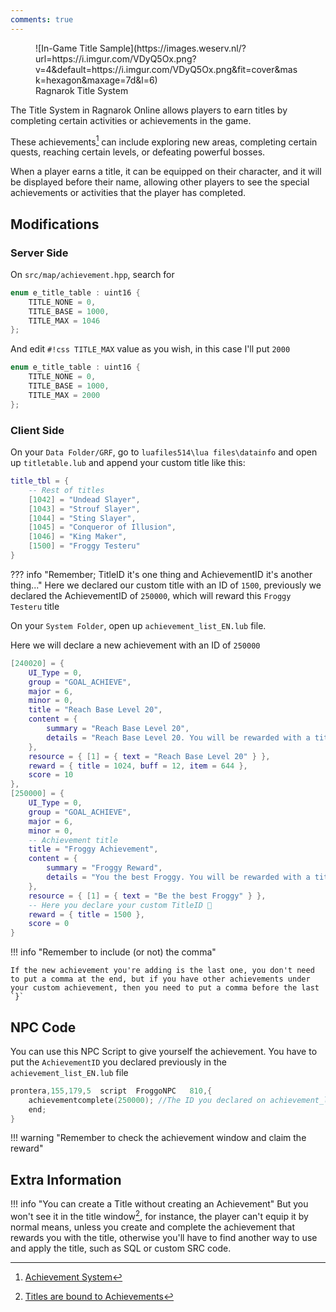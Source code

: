 ```yaml
---
comments: true
---
```


<figure markdown>
  ![In-Game Title Sample](https://images.weserv.nl/?url=https://i.imgur.com/VDyQ5Ox.png?v=4&default=https://i.imgur.com/VDyQ5Ox.png&fit=cover&mask=hexagon&maxage=7d&l=6)
  <figcaption>Ragnarok Title System</figcaption>
</figure>

The Title System in Ragnarok Online allows players to earn titles by completing certain activities or achievements in the game.

These achievements[^1] can include exploring new areas, completing certain quests, reaching certain levels, or defeating powerful bosses.

When a player earns a title, it can be equipped on their character, and it will be displayed before their name, allowing other players to see the special achievements or activities that the player has completed.

[^1]: [Achievement System](https://irowiki.org/wiki/Achievement_System)

## Modifications

### Server Side

On `src/map/achievement.hpp`, search for

```cpp
enum e_title_table : uint16 {
	TITLE_NONE = 0,
	TITLE_BASE = 1000,
	TITLE_MAX = 1046
};
```

And edit `#!css TITLE_MAX` value as you wish, in this case I'll put `2000`

```cpp hl_lines="4"
enum e_title_table : uint16 {
	TITLE_NONE = 0,
	TITLE_BASE = 1000,
	TITLE_MAX = 2000
};
```

### Client Side

On your `Data Folder/GRF`, go to `luafiles514\lua files\datainfo` and open up `titletable.lub` and append your custom title like this: 

```lua hl_lines="8" title="data\luafiles514\lua files\datainfo\titletable.lub"
title_tbl = {
    -- Rest of titles
	[1042] = "Undead Slayer",
	[1043] = "Strouf Slayer",
	[1044] = "Sting Slayer",
	[1045] = "Conqueror of Illusion",
	[1046] = "King Maker",
	[1500] = "Froggy Testeru"
}
```

??? info "Remember; TitleID it's one thing and AchievementID it's another thing..."
	Here we declared our custom title with an ID of `1500`, previously we declared the AchievementID of `250000`, which will reward this `Froggy Testeru` title

On your `System Folder`, open up `achievement_list_EN.lub` file.

Here we will declare a new achievement with an ID of `250000`

```lua hl_lines="15-30" title="System\achievement_list_EN.lub"
[240020] = {
    UI_Type = 0,
    group = "GOAL_ACHIEVE",
    major = 6,
    minor = 0,
    title = "Reach Base Level 20",
    content = {
        summary = "Reach Base Level 20",
        details = "Reach Base Level 20. You will be rewarded with a title."
    },
    resource = { [1] = { text = "Reach Base Level 20" } },
    reward = { title = 1024, buff = 12, item = 644 },
    score = 10
},
[250000] = {
    UI_Type = 0,
    group = "GOAL_ACHIEVE",
    major = 6,
    minor = 0,
    -- Achievement title
    title = "Froggy Achievement", 
    content = {
        summary = "Froggy Reward",
        details = "You the best Froggy. You will be rewarded with a title."
    },
    resource = { [1] = { text = "Be the best Froggy" } },
    -- Here you declare your custom TitleID 🐸
    reward = { title = 1500 }, 
    score = 0
}
```

!!! info "Remember to include (or not) the comma"

    If the new achievement you're adding is the last one, you don't need to put a comma at the end, but if you have other achievements under your custom achievement, then you need to put a comma before the last `}`

## NPC Code

You can use this NPC Script to give yourself the achievement.
You have to put the `AchievementID` you declared previously in the `achievement_list_EN.lub` file

```cpp
prontera,155,179,5	script	FroggoNPC	810,{
	achievementcomplete(250000); //The ID you declared on achievement_list_EN.lub
	end;
}
```

!!! warning "Remember to check the achievement window and claim the reward"

## Extra Information

!!! info "You can create a Title without creating an Achievement"
	But you won't see it in the title window[^2], for instance, the player can't equip it by normal means, unless you create and complete the achievement that rewards you with the title, otherwise you'll have to find another way to use and apply the title, such as SQL or custom SRC code.


[^2]: [Titles are bound to Achievements](https://discord.com/channels/96459614895226880/352836475982839808/1120203326450040894)